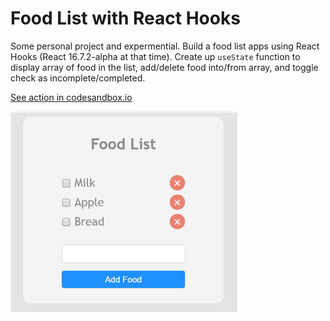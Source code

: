 # Food List with React Hooks
Some personal project and expermential. Build a food list apps using React Hooks (React 16.7.2-alpha at that time). Create up `useState` function to display array of food in the list, add/delete food into/from array, and toggle check as incomplete/completed.

[See action in codesandbox.io](https://codesandbox.io/embed/66wwk5knz)

![FoodList](FoodList-s.JPG)


